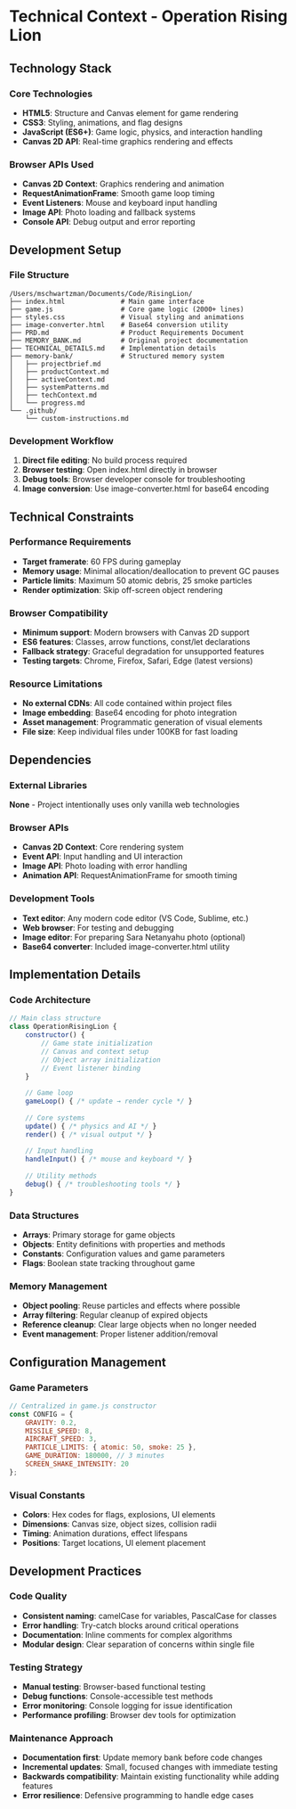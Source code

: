 # Technical Context - Operation Rising Lion

## Technology Stack

### Core Technologies
- **HTML5**: Structure and Canvas element for game rendering
- **CSS3**: Styling, animations, and flag designs
- **JavaScript (ES6+)**: Game logic, physics, and interaction handling
- **Canvas 2D API**: Real-time graphics rendering and effects

### Browser APIs Used
- **Canvas 2D Context**: Graphics rendering and animation
- **RequestAnimationFrame**: Smooth game loop timing
- **Event Listeners**: Mouse and keyboard input handling
- **Image API**: Photo loading and fallback systems
- **Console API**: Debug output and error reporting

## Development Setup

### File Structure
```
/Users/mschwartzman/Documents/Code/RisingLion/
├── index.html              # Main game interface
├── game.js                 # Core game logic (2000+ lines)
├── styles.css              # Visual styling and animations
├── image-converter.html    # Base64 conversion utility
├── PRD.md                  # Product Requirements Document
├── MEMORY_BANK.md          # Original project documentation
├── TECHNICAL_DETAILS.md    # Implementation details
├── memory-bank/            # Structured memory system
│   ├── projectbrief.md
│   ├── productContext.md
│   ├── activeContext.md
│   ├── systemPatterns.md
│   ├── techContext.md
│   └── progress.md
└── .github/
    └── custom-instructions.md
```

### Development Workflow
1. **Direct file editing**: No build process required
2. **Browser testing**: Open index.html directly in browser
3. **Debug tools**: Browser developer console for troubleshooting
4. **Image conversion**: Use image-converter.html for base64 encoding

## Technical Constraints

### Performance Requirements
- **Target framerate**: 60 FPS during gameplay
- **Memory usage**: Minimal allocation/deallocation to prevent GC pauses
- **Particle limits**: Maximum 50 atomic debris, 25 smoke particles
- **Render optimization**: Skip off-screen object rendering

### Browser Compatibility
- **Minimum support**: Modern browsers with Canvas 2D support
- **ES6 features**: Classes, arrow functions, const/let declarations
- **Fallback strategy**: Graceful degradation for unsupported features
- **Testing targets**: Chrome, Firefox, Safari, Edge (latest versions)

### Resource Limitations
- **No external CDNs**: All code contained within project files
- **Image embedding**: Base64 encoding for photo integration
- **Asset management**: Programmatic generation of visual elements
- **File size**: Keep individual files under 100KB for fast loading

## Dependencies

### External Libraries
**None** - Project intentionally uses only vanilla web technologies

### Browser APIs
- **Canvas 2D Context**: Core rendering system
- **Event API**: Input handling and UI interaction
- **Image API**: Photo loading with error handling
- **Animation API**: RequestAnimationFrame for smooth timing

### Development Tools
- **Text editor**: Any modern code editor (VS Code, Sublime, etc.)
- **Web browser**: For testing and debugging
- **Image editor**: For preparing Sara Netanyahu photo (optional)
- **Base64 converter**: Included image-converter.html utility

## Implementation Details

### Code Architecture
```javascript
// Main class structure
class OperationRisingLion {
    constructor() {
        // Game state initialization
        // Canvas and context setup
        // Object array initialization
        // Event listener binding
    }
    
    // Game loop
    gameLoop() { /* update → render cycle */ }
    
    // Core systems
    update() { /* physics and AI */ }
    render() { /* visual output */ }
    
    // Input handling
    handleInput() { /* mouse and keyboard */ }
    
    // Utility methods
    debug() { /* troubleshooting tools */ }
}
```

### Data Structures
- **Arrays**: Primary storage for game objects
- **Objects**: Entity definitions with properties and methods
- **Constants**: Configuration values and game parameters
- **Flags**: Boolean state tracking throughout game

### Memory Management
- **Object pooling**: Reuse particles and effects where possible
- **Array filtering**: Regular cleanup of expired objects
- **Reference cleanup**: Clear large objects when no longer needed
- **Event management**: Proper listener addition/removal

## Configuration Management

### Game Parameters
```javascript
// Centralized in game.js constructor
const CONFIG = {
    GRAVITY: 0.2,
    MISSILE_SPEED: 8,
    AIRCRAFT_SPEED: 3,
    PARTICLE_LIMITS: { atomic: 50, smoke: 25 },
    GAME_DURATION: 180000, // 3 minutes
    SCREEN_SHAKE_INTENSITY: 20
};
```

### Visual Constants
- **Colors**: Hex codes for flags, explosions, UI elements
- **Dimensions**: Canvas size, object sizes, collision radii
- **Timing**: Animation durations, effect lifespans
- **Positions**: Target locations, UI element placement

## Development Practices

### Code Quality
- **Consistent naming**: camelCase for variables, PascalCase for classes
- **Error handling**: Try-catch blocks around critical operations
- **Documentation**: Inline comments for complex algorithms
- **Modular design**: Clear separation of concerns within single file

### Testing Strategy
- **Manual testing**: Browser-based functional testing
- **Debug functions**: Console-accessible test methods
- **Error monitoring**: Console logging for issue identification
- **Performance profiling**: Browser dev tools for optimization

### Maintenance Approach
- **Documentation first**: Update memory bank before code changes
- **Incremental updates**: Small, focused changes with immediate testing
- **Backwards compatibility**: Maintain existing functionality while adding features
- **Error resilience**: Defensive programming to handle edge cases
